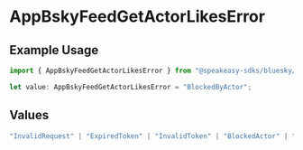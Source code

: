 # AppBskyFeedGetActorLikesError

## Example Usage

```typescript
import { AppBskyFeedGetActorLikesError } from "@speakeasy-sdks/bluesky/models/errors";

let value: AppBskyFeedGetActorLikesError = "BlockedByActor";
```

## Values

```typescript
"InvalidRequest" | "ExpiredToken" | "InvalidToken" | "BlockedActor" | "BlockedByActor"
```